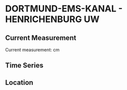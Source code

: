 # DORTMUND-EMS-KANAL - HENRICHENBURG UW

## Current Measurement

Current measurement: <Value topic="rivers/pegel-online/DEK/HENRICHENBURG_UW/measurementValue"/> cm

## Time Series

<TimeSeries topic="rivers/pegel-online/DEK/HENRICHENBURG_UW/measurementValue" period="week" />

## Location

<WorldMap>
  <Marker lat="51.62111786863903" lon="7.329425364716587" labelTopic="rivers/pegel-online/DEK/HENRICHENBURG_UW" />
</WorldMap>
